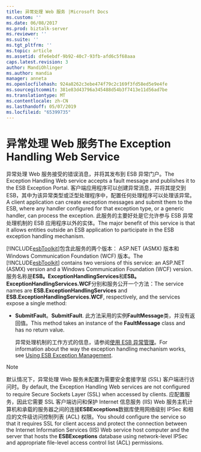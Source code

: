 ```yaml
---
title: 异常处理 Web 服务 |Microsoft Docs
ms.custom: ''
ms.date: 06/08/2017
ms.prod: biztalk-server
ms.reviewer: ''
ms.suite: ''
ms.tgt_pltfrm: ''
ms.topic: article
ms.assetid: dfe6ebdf-9b92-40c7-93fb-afd6c5f68aaa
caps.latest.revision: 3
author: MandiOhlinger
ms.author: mandia
manager: anneta
ms.openlocfilehash: 924a8262c3ebe474f79c2c169f3fd58ed5e9e4fe
ms.sourcegitcommit: 381e83d43796a345488d54b3f7413e11d56ad7be
ms.translationtype: MT
ms.contentlocale: zh-CN
ms.lasthandoff: 05/07/2019
ms.locfileid: "65399735"
---
```

# <a name="the-exception-handling-web-service"></a><span data-ttu-id="afdd0-102">异常处理 Web 服务</span><span class="sxs-lookup"><span data-stu-id="afdd0-102">The Exception Handling Web Service</span></span>
<span data-ttu-id="afdd0-103">异常处理 Web 服务接受的错误消息，并将其发布到 ESB 异常门户。</span><span class="sxs-lookup"><span data-stu-id="afdd0-103">The Exception Handling Web service accepts a fault message and publishes it to the ESB Exception Portal.</span></span> <span data-ttu-id="afdd0-104">客户端应用程序可以创建异常消息，并将其提交到 ESB，其中为该异常类型或泛型处理程序中，配置任何处理程序可以处理该异常。</span><span class="sxs-lookup"><span data-stu-id="afdd0-104">A client application can create exception messages and submit them to the ESB, where any handler configured for that exception type, or a generic handler, can process the exception.</span></span> <span data-ttu-id="afdd0-105">此服务的主要好处是它允许参与 ESB 异常处理机制的 ESB 应用程序以外的实体。</span><span class="sxs-lookup"><span data-stu-id="afdd0-105">The major benefit of this service is that it allows entities outside an ESB application to participate in the ESB exception handling mechanism.</span></span>  
  
 <span data-ttu-id="afdd0-106">[!INCLUDE[esbToolkit](../includes/esbtoolkit-md.md)]包含此服务的两个版本： ASP.NET (ASMX) 版本和 Windows Communication Foundation (WCF) 版本。</span><span class="sxs-lookup"><span data-stu-id="afdd0-106">The [!INCLUDE[esbToolkit](../includes/esbtoolkit-md.md)] contains two versions of this service: an ASP.NET (ASMX) version and a Windows Communication Foundation (WCF) version.</span></span> <span data-ttu-id="afdd0-107">服务名称是**ESB。ExceptionHandlingServices**和**ESB。ExceptionHandlingServices.WCF**分别和服务公开一个方法：</span><span class="sxs-lookup"><span data-stu-id="afdd0-107">The service names are **ESB.ExceptionHandlingServices** and **ESB.ExceptionHandlingServices.WCF**, respectively, and the services expose a single method:</span></span>  
  
- <span data-ttu-id="afdd0-108">**SubmitFault**。</span><span class="sxs-lookup"><span data-stu-id="afdd0-108">**SubmitFault**.</span></span> <span data-ttu-id="afdd0-109">此方法采用的实例**FaultMessage**类，并没有返回值。</span><span class="sxs-lookup"><span data-stu-id="afdd0-109">This method takes an instance of the **FaultMessage** class and has no return value.</span></span>  
  
  <span data-ttu-id="afdd0-110">异常处理机制的工作方式的信息，请参阅[使用 ESB 异常管理](../esb-toolkit/using-esb-exception-management.md)。</span><span class="sxs-lookup"><span data-stu-id="afdd0-110">For information about the way the exception handling mechanism works, see [Using ESB Exception Management](../esb-toolkit/using-esb-exception-management.md).</span></span>  
  
> [!NOTE]
>  <span data-ttu-id="afdd0-111">默认情况下，异常处理 Web 服务未配置为需要安全套接字层 (SSL) 客户端进行访问时。</span><span class="sxs-lookup"><span data-stu-id="afdd0-111">By default, the Exception Handling Web services are not configured to require Secure Sockets Layer (SSL) when accessed by clients.</span></span> <span data-ttu-id="afdd0-112">应配置服务，因此它需要 SSL 客户端访问和保护 Internet 信息服务 (IIS) Web 服务主机计算机和承载的服务器之间的连接**ESBExceptions**数据库使用网络级别 IPSec 和相应的文件级访问控制列表 (ACL) 权限。</span><span class="sxs-lookup"><span data-stu-id="afdd0-112">You should configure the service so that it requires SSL for client access and protect the connection between the Internet Information Services (IIS) Web service host computer and the server that hosts the **ESBExceptions** database using network-level IPSec and appropriate file-level access control list (ACL) permissions.</span></span>